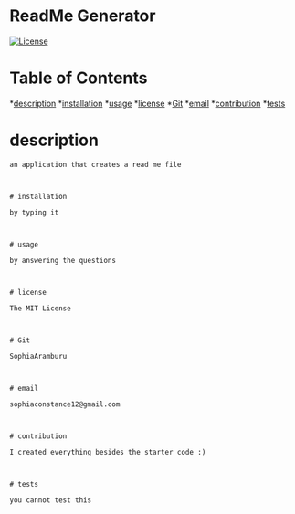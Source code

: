# ReadMe Generator

[![License](https://img.shields.io/badge/license-MIT-red.svg)](https://opensource.org/licenses/MIT)
   
# Table of Contents

*[description](#description)
*[installation](#installation)
*[usage](#usage)
*[license](#license)
*[Git](#Git)
*[email](#email)
*[contribution](#contribution)
*[tests](#tests)

# description
    
    an application that creates a read me file
    
   
   
    # installation
    
    by typing it
    
    
    
    # usage
    
    by answering the questions
    
   
   
    # license
    
    The MIT License
    
    
    
    # Git
    
    SophiaAramburu
    
  
  
    # email
    
    sophiaconstance12@gmail.com
    
   
   
    # contribution
    
    I created everything besides the starter code :)

    
    
    # tests

    you cannot test this